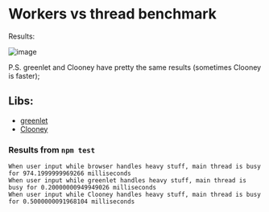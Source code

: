 # Workers vs thread benchmark

Results:

![image](https://user-images.githubusercontent.com/6231516/36646514-246768ae-1a81-11e8-95e3-f1d966b293bf.png)

P.S. greenlet and Clooney have pretty the same results (sometimes Clooney is faster);


## Libs: 
- [greenlet](https://github.com/developit/greenlet)
- [Clooney](https://github.com/GoogleChromeLabs/clooney)


### Results from `npm test`

````
When user input while browser handles heavy stuff, main thread is busy for 974.1999999969266 milliseconds
When user input while greenlet handles heavy stuff, main thread is busy for 0.20000000949949026 milliseconds
When user input while Clooney handles heavy stuff, main thread is busy for 0.5000000091968104 milliseconds
````